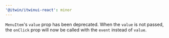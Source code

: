 ```yaml
---
'@itwin/itwinui-react': minor
---
```


`MenuItem`'s `value` prop has been deprecated. When the `value` is not passed, the `onClick` prop will now be called with the `event` instead of `value`.

